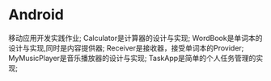 # Android
 移动应用开发实践作业;
Calculator是计算器的设计与实现;
WordBook是单词本的设计与实现,同时是内容提供器;
Receiver是接收器，接受单词本的Provider;
MyMusicPlayer是音乐播放器的设计与实现;
TaskApp是简单的个人任务管理的实现;
